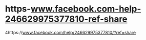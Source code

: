# https-www.facebook.com-help-246629975377810-ref-share
4https://www.facebook.com/help/246629975377810/?ref=share
